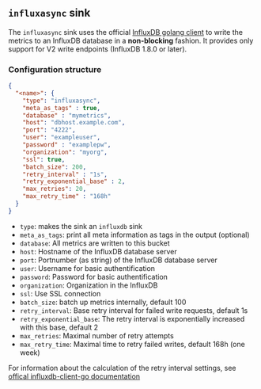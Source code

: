 ## `influxasync` sink

The `influxasync` sink uses the official [InfluxDB golang client](https://pkg.go.dev/github.com/influxdata/influxdb-client-go/v2) to write the metrics to an InfluxDB database in a **non-blocking** fashion. It provides only support for V2 write endpoints (InfluxDB 1.8.0 or later).


### Configuration structure

```json
{
  "<name>": {
    "type": "influxasync",
    "meta_as_tags" : true,
    "database" : "mymetrics",
    "host": "dbhost.example.com",
    "port": "4222",
    "user": "exampleuser",
    "password" : "examplepw",
    "organization": "myorg",
    "ssl": true,
    "batch_size": 200,
    "retry_interval" : "1s",
    "retry_exponential_base" : 2,
    "max_retries": 20,
    "max_retry_time" : "168h"
  }
}
```

- `type`: makes the sink an `influxdb` sink
- `meta_as_tags`: print all meta information as tags in the output (optional)
- `database`: All metrics are written to this bucket 
- `host`: Hostname of the InfluxDB database server
- `port`: Portnumber (as string) of the InfluxDB database server
- `user`: Username for basic authentification
- `password`: Password for basic authentification
- `organization`: Organization in the InfluxDB
- `ssl`: Use SSL connection
- `batch_size`: batch up metrics internally, default 100
- `retry_interval`: Base retry interval for failed write requests, default 1s
- `retry_exponential_base`: The retry interval is exponentially increased with this base, default 2
- `max_retries`: Maximal number of retry attempts
- `max_retry_time`: Maximal time to retry failed writes, default 168h (one week)

For information about the calculation of the retry interval settings, see [offical influxdb-client-go documentation](https://github.com/influxdata/influxdb-client-go#handling-of-failed-async-writes)